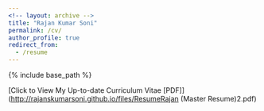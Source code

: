 ```yaml
---
<!-- layout: archive -->
title: "Rajan Kumar Soni"
permalink: /cv/
author_profile: true
redirect_from:
  - /resume
---
```


{% include base_path %}

 [Click to View My Up-to-date Curriculum Vitae [PDF]](http://rajanskumarsoni.github.io/files/ResumeRajan (Master Resume)2.pdf)
